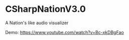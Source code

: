 # CSharpNationV3.0
A Nation's like audio visualizer

Demo: https://www.youtube.com/watch?v=Bc-xkDBgFao
